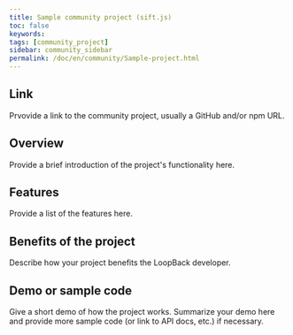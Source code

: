 ```yaml
---
title: Sample community project (sift.js)
toc: false
keywords:
tags: [community_project]
sidebar: community_sidebar
permalink: /doc/en/community/Sample-project.html
---
```


## Link

Prvovide a link to the community project, usually a GitHub and/or npm URL.

## Overview

Provide a brief introduction of the project's functionality here.

## Features

Provide a list of the features here.

## Benefits of the project

Describe how your project benefits the LoopBack developer.

## Demo or sample code

Give a short demo of how the project works.
Summarize your demo here and provide more sample code (or link to API docs, etc.) if necessary.
